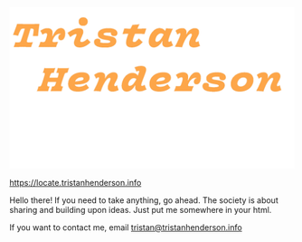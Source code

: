 ![Tristan Henderson](TH.png)

https://locate.tristanhenderson.info

Hello there! If you need to take anything, go ahead. The society is about sharing and building upon ideas. Just put me somewhere in your html. 

If you want to contact me, email tristan@tristanhenderson.info
